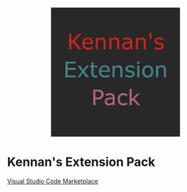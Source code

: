 <p align="center">
  <img src="./logo.png" alt="Example Logo" width="300">
</p>

# Kennan's Extension Pack

[Visual Studio Code Marketplace](https://marketplace.visualstudio.com/manage/publishers/kennanhunter/extensions/kennans-extension-pack/hub)
